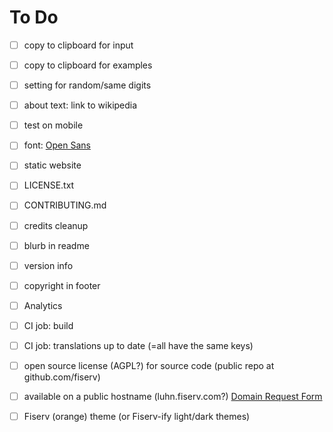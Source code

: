 # To Do

- [ ] copy to clipboard for input
- [ ] copy to clipboard for examples
- [ ] setting for random/same digits
- [ ] about text: link to wikipedia
- [ ] test on mobile
- [ ] font: [Open Sans](https://fonts.google.com/specimen/Open+Sans)
- [ ] static website
- [ ] LICENSE.txt
- [ ] CONTRIBUTING.md
- [ ] credits cleanup
- [ ] blurb in readme
- [ ] version info
- [ ] copyright in footer
- [ ] Analytics
- [ ] CI job: build
- [ ] CI job: translations up to date (=all have the same keys)
- [ ] open source license (AGPL?) for source code (public repo at github.com/fiserv)
- [ ] available on a public hostname (luhn.fiserv.com?)  [Domain Request Form](https://fiservcorp.sharepoint.com/sites/fuel-fiserv-brand/SitePages/Domain-Request-Form.aspx)
- [ ] Fiserv (orange) theme (or Fiserv-ify light/dark themes)


